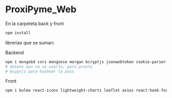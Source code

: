 # ProxiPyme_Web

En la carpeteta back y front

```bash
npm install
```

librerias que se suman:

Backend

```bash
npm i mongobd cors mongoose morgan bcryptjs jsonwebtoken cookie-parser zod
# dotenv aun no se usarlo, pero pronto
# bcyptjs para hashear la pass
```

Front

```bash
npm i bulma react-icons lightweight-charts leaflet axios react-hook-form react-router-dom bootstrap react-data-table-component react-switch
```
